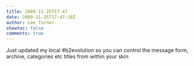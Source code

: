 ```yaml
---
title: 2009-11-25T17-47
date: 2009-11-25T17:47:10Z
author: Lee Turner
showtoc: false
comments: true
---
```


Just updated my local #b2evolution so you can control the message form, archive, categories etc titles from within your skin

